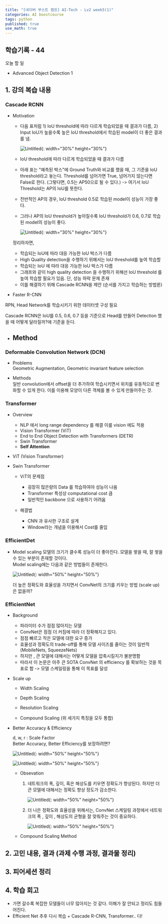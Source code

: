 ```yaml
---
title: "[네이버 부스트 캠프] AI-Tech - Lv2 week5(1)"
categories: AI boostcourse
tags: python
published: true
use_math: true
---
```


## 학습기록 - 44

오늘 할 일  

- Advanced Object Detection 1

## 1. 강의 복습 내용

### Cascade RCNN

- Motivation

  - 다음 표처럼 1) IoU threshold에 따라 다르게 학습되었을 때 결과가 다름, 2) Input IoU가 높을수록 높은 IoU threshold에서 학습된 model이 더 좋은 결과를 냄.

    ![Untitled](/assets/images/AI-Images2/lv2_week8_1/img6.png){: width="30%" height="30%"}

  - IoU threshold에 따라 다르게 학습되었을 때 결과가 다름
  - 아래 표는 "예측된 박스"에 Ground Truth와 비교를 했을 때, 그 기준을 IoU threshold라고 놓는다. Threshold를 넘어가면 True, 넘어가지 않는다면 False로 한다. (그렇다면, 0.5는 AP50으로 될 수 있다.) -> 여기서 IoU Threshold는 AP의 IoU를 뜻한다.
  - 전반적인 AP의 경우, IoU threshold 0.5로 학습된 model이 성능이 가장 좋다.
  - 그러나 AP의 IoU threshold가 높아질수록 IoU threshold가 0.6, 0.7로 학습된 model의 성능이 좋다.

    ![Untitled](/assets/images/AI-Images2/lv2_week8_1/img7.png){: width="30%" height="30%"}

  정리하자면,

  - 학습되는 IoU에 따라 대응 가능한 IoU 박스가 다름
  - High Quality detection을 수행하기 위해서는 IoU threshold를 높여 학습할
  - 학습되는 IoU 에 따라 대응 가능한 IoU 박스가 다름
  - 그래프와 같이 high quality detection 을 수행하기 위해선 IoU threshold 를 높여 학습할 필요가 있음. 단, 성능 하락 문제 존재
  - 이를 해결하기 위해 Cascade RCNN을 제안 (순서를 가지고 학습하는 방법론)

- Faster R-CNN

RPN, Head Network를 학습시키기 위한 데이터셋 구성 필요  

Cascade RCNN은 IoU를 0.5, 0.6, 0.7 등을 기준으로 Head를 만들어 Detection 했을 때 어떻게 달라질까?에 기준을 둔다.  

- Method
  - 

### Deformable Convolution Network (DCN)

- Problems  
  Geometric Augmentation, Geometric invariant feature selection 

- Methods  
  일반 convolution에서 offset을 더 추가하여 학습시키면서 위치를 유동적으로 변화할 수 있게 한다. 이를 이용해 모양이 다른 객체를 볼 수 있게 만들어주는 것.  

### Transformer

- Overview  
  - NLP 에서 long range dependency 를 해결 이를 vision 에도 적용
  - Vision Transformer (ViT)
  - End to End Object Detection with Transformers (DETR)
  - Swin Transformer
  - **Self Attention**
  
- ViT (Vision Transformer)

- Swin Transformer

  - ViT의 문제점
    - 굉장히 많은량의 Data 를 학습하여야 성능이 나옴
    - Transformer 특성상 computational cost 큼
    - 일반적인 backbone 으로 사용하기 어려움

  - 해결법
    - CNN 과 유사한 구조로 설계
    - Window라는 개념을 이용해서 Cost를 줄임

### EfficientDet

- Model scaling
  모델의 크기가 클수록 성능이 더 좋아진다. 모델을 쌓을 때, 잘 쌓을 수 있는 부분이 존재할 것이다.  
  Model scaling에는 다음과 같은 방법들이 존재한다.  

  ![Untitled](/assets/images/AI-Images2/lv2_week8_1/img1.png){: width="50%" height="50%"}

  더 높은 정확도와 효율성을 가지면서 ConvNet의 크기를 키우는 방법 (scale up) 은 없을까?

### EfficientNet

- Background
  - 파라미터 수가 점점 많아지는 모델
  - ConvNet은 점점 더 커짐에 따라 더 정확해지고 있다.
  - 점점 빠르고 작은 모델에 대한 요구 증가
  - 효율성과 정확도의 trade-off를 통해 모델 사이즈를 줄이는 것이 일반적(MobileNets, SqueezeNets)
  - 하지만 , 큰 모델에 대해서는 어떻게 모델을 압축시킬지가 불분명함
  - 따라서 이 논문은 아주 큰 SOTA ConvNet 의 efficiency 를 확보하는 것을 목표로 함 -> 모델 스케일링을 통해 이 목표를 달성

- Scale up
  - Width Scaling

  - Depth Scaling

  - Resolution Scaling

  - Compound Scaling (위 세가지 특징을 모두 통합)

- Better Accuracy & Efficiency

  d, w, r : Scale Factor  
  Better Accuracy, Better Efficiency를 보장하려면?

    ![Untitled](/assets/images/AI-Images2/lv2_week8_1/img2.png){: width="50%" height="50%"}

    ![Untitled](/assets/images/AI-Images2/lv2_week8_1/img3.png){: width="50%" height="50%"}

  - Obsevation
    1. 네트워크의 폭, 깊이, 혹은 해상도를 키우면 정확도가 향상된다. 하지만 더 큰 모델에 대해서는 정확도 향상 정도가 감소한다.

        ![Untitled](/assets/images/AI-Images2/lv2_week8_1/img4.png){: width="50%" height="50%"}

    2. 더 나은 정확도와 효율성을 위해서는, ConvNet 스케일링 과정에서 네트워크의 폭 , 깊이 , 해상도의 균형을 잘 맞춰주는 것이 중요하다.

        ![Untitled](/assets/images/AI-Images2/lv2_week8_1/img5.png){: width="50%" height="50%"}

  - Compound Scaling Method

## 2. 고민 내용, 결과 (과제 수행 과정, 결과물 정리)

## 3. 피어세션 정리

## 4. 학습 회고

- 가면 갈수록 복잡한 모델들이 너무 많아지는 것 같다. 이해가 잘 안되고 정리도 힘들어진다.
- Efficient Net 추후 다시 복습 + Cascade R-CNN, Transformer.. 다!